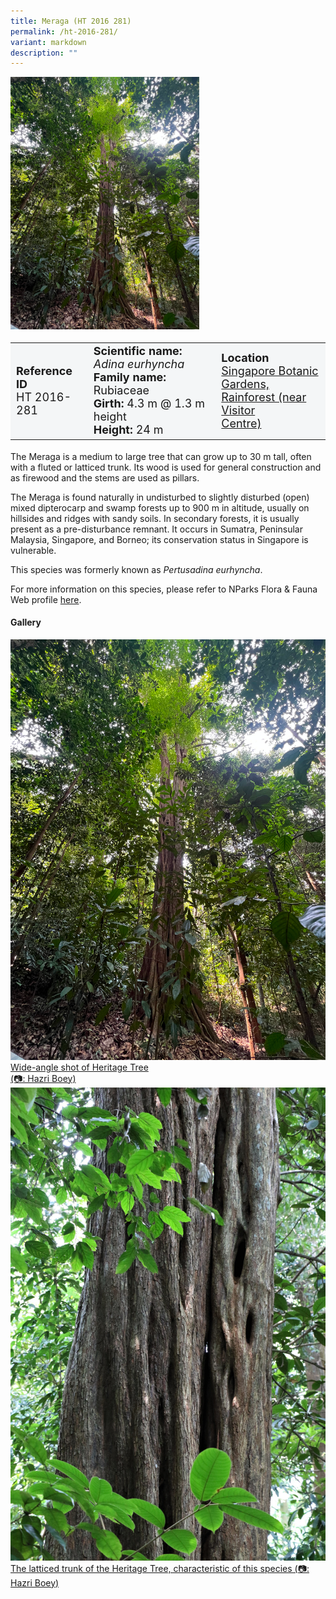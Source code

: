 ```yaml
---
title: Meraga (HT 2016 281)
permalink: /ht-2016-281/
variant: markdown
description: ""
---
```

<div class="isomer-image-wrapper">
<img style="width: 60%" src="/images/Heritage_trees_photos/adieur_ht2016-281_habit.png">
</div><table style="minWidth: 100px; font-size: 18px; background: #F4F6F7">
<tbody><tr>
<td rowspan="1" colspan="1">
<strong>Reference ID</strong>
<br>HT 2016-281
</td>
<td rowspan="1" colspan="1">
	<strong>Scientific name:</strong> <em>Adina eurhyncha</em>
<br><strong>Family name: </strong>Rubiaceae
<br><strong>Girth: </strong>4.3 m @ 1.3 m height
<br><strong>Height: </strong>24 m
</td>
<td rowspan="1" colspan="1">
<strong>Location</strong><a href="https://www.onemap.gov.sg/?lat=1.3142900000446305&amp;lng=103.81591000000272">
 <br>Singapore Botanic Gardens,<br>Rainforest (near Visitor<br>Centre)</a>
</td></tr>
</tbody></table>
<p>The Meraga is a medium to large tree that can grow up to 30 m tall, often with a fluted or latticed trunk. Its wood is used for general construction and as firewood and the stems are used as pillars. </p>
  
<p>The Meraga is found naturally in undisturbed to slightly disturbed (open) mixed dipterocarp and swamp forests up to 900 m in altitude, usually on hillsides and ridges with sandy soils. In secondary forests, it is usually present as a pre-disturbance remnant. It occurs in Sumatra, Peninsular Malaysia, Singapore, and Borneo; its conservation status in Singapore is vulnerable.</p>

<p>This species was formerly known as <em>Pertusadina eurhyncha</em>.</p>

<p>For more information on this species, please refer to NParks Flora &amp; Fauna Web profile <a href="https://www.nparks.gov.sg/florafaunaweb/flora/7/7/7730">here</a>.</p>

<h4><b>Gallery</b></h4>
<div class="isomer-card-grid">
<a href="/images/Heritage_trees_photos/adieur_ht2016-281_habit.png" class="isomer-card">
<div class="isomer-card-image">
<div class="isomer-image-wrapper"><img src="/images/Heritage_trees_photos/adieur_ht2016-281_habit.png"></div></div>
<div class="isomer-card-body"><div class="isomer-card-description">Wide-angle shot of Heritage Tree<br>(📷: Hazri Boey)</div></div></a>
	
<a href="/images/Heritage_trees_photos/adieur_ht2016-281_trunk.jpg" class="isomer-card">
<div class="isomer-card-image">
<div class="isomer-image-wrapper"><img src="/images/Heritage_trees_photos/adieur_ht2016-281_trunk.jpg"></div></div>
<div class="isomer-card-body"><div class="isomer-card-description">The latticed trunk of the Heritage Tree, characteristic of this species (📷: Hazri Boey)</div></div></a></div>